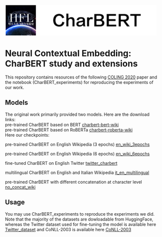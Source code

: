 <p align="center">
  <br>
    <img src="data/CharBert_logo.png" width="500" />  
  <br>
</p>
 
# Neural Contextual Embedding: CharBERT study and extensions 

This repository contains resources of the following [COLING 2020](https://www.coling2020.org) paper and the notebook (CharBERT_experiments) for reproducing the experiments of our work.  


## Models
The original work primarily provided two models. Here are the download links:   
pre-trained CharBERT based on BERT [charbert-bert-wiki](https://drive.google.com/file/d/1rF5_LbA2qIHuehnNepGmjz4Mu6OqEzYT/view?usp=sharing)    
pre-trained CharBERT based on RoBERTa [charbert-roberta-wiki](https://drive.google.com/file/d/1tkO7_EH1Px7tXRxNDu6lzr_y8b4Q709f/view?usp=sharing)  
Here our checkpoints:

pre-trained CharBERT on English Wikipedia (3 epochs) [en_wiki_3epochs](https://drive.google.com/file/d/1niddqAc5yfnjyqQRCBlEWe2aKt-4Gsfn/view?usp=sharing)

pre-trained CharBERT on English Wikipedia (6 epochs) [en_wiki_6epochs](https://drive.google.com/file/d/1SwGVWVSiH9_ugoymzmZi0j0EgoW4EznI/view?usp=sharing)

fine-tuned CharBERT on English Twitter [twitter_charbert](https://drive.google.com/file/d/1vJgMe4sOa5BWllNFrnUqQgxquu4BErbg/view?usp=sharing)

multilingual CharBERT on English and Italian Wikipedia [it_en_multilingual](https://drive.google.com/file/d/1h9plzoZtPcy6exUFWOko_-ZiE90jM1Xs/view?usp=sharing)

pre-trained CharBERT with different concatenation at character level [no_concat_wiki](https://drive.google.com/file/d/1VrfcXmN--hLRJohuS535O8OauSsYeswH/view?usp=sharing)


## Usage
You may use CharBERT_experiments to reproduce the experiments we did. Note that the majority of the datasets are dowloadable from HuggingFace, whereas the Twitter dataset used for fine-tuning the model is available here [Twitter_dataset](https://drive.google.com/file/d/1KdX3DOmJZj5m_AmwAZWNfGiUumdgTx2t/view?usp=sharing) and CoNLL-2003 is available here [CoNLL-2003](https://drive.google.com/file/d/10POkHvLQyTqVp-twG7SqDdFCy1weWfLe/view?usp=sharing)

